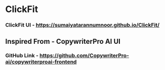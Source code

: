 # ClickFit
### ClickFit UI - https://sumaiyatarannumnoor.github.io/ClickFit/ <br>

## Inspired From - CopywriterPro AI UI <br>
### GitHub Link - https://github.com/CopywriterPro-ai/copywriterproai-frontend
